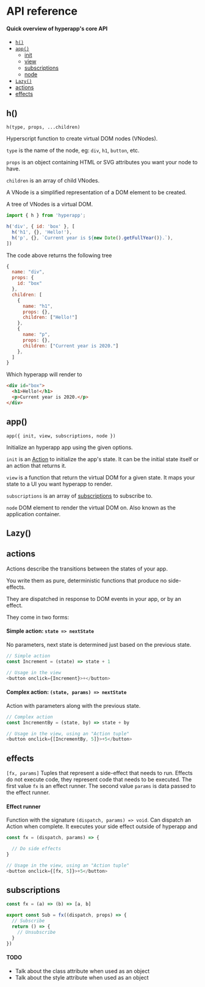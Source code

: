 # API reference
#### Quick overview of hyperapp's core API

- [`h()`](#h)
- [`app()`](#app)
  - [init](#init)
  - [view](#view)
  - [subscriptions](#subscriptions)
  - [node](#node)
- [`Lazy()`](#lazy)
- [actions](#actions)
- [effects](#effects)


## h()
`h(type, props, ...children)`

Hyperscript function to create virtual DOM nodes (VNodes).  

`type` is the name of the node, eg: `div`, `h1`, `button`, etc.

`props` is an object containing HTML or SVG attributes you want your node to have.

`children` is an array of child VNodes.

A VNode is a simplified representation of a DOM element to be created.

A tree of VNodes is a virtual DOM.

```javascript
import { h } from 'hyperapp';

h('div', { id: 'box' }, [
  h('h1', {}, 'Hello!'),
  h('p', {}, `Current year is ${new Date().getFullYear()}.`),
])
```
The code above returns the following tree
```javascript
{
  name: "div",
  props: {
    id: "box"
  },
  children: [
    {
      name: "h1",
      props: {},
      children: ["Hello!"]
    },
    {
      name: "p",
      props: {},
      children: ["Current year is 2020."]
    },
  ]
}
```
Which hyperapp will render to
```html
<div id="box">
  <h1>Hello!</h1>
  <p>Current year is 2020.</p>
</div>
```


## app()

`app({ init, view, subscriptions, node })`

Initialize an hyperapp app using the given options.

`init` is an [Action](#actions) to initialize the app's state. It can be the initial state itself or an action that returns it.

`view` is a function that return the virtual DOM for a given state. It maps your state to a UI you want hyperapp to render.

`subscriptions` is an array of [subscriptions](#subscriptions) to subscribe to.

`node` DOM element to render the virtual DOM on. Also known as the application container.




## Lazy()





## actions

Actions describe the transitions between the states of your app.

You write them as pure, deterministic functions that produce no side-effects.

They are dispatched in response to DOM events in your app, or by an effect.

They come in two forms:

#### Simple action: `state => nextState`
No parameters, next state is determined just based on the previous state.

```javascript
// Simple action
const Increment = (state) => state + 1

// Usage in the view
<button onclick={Increment}>+</button>
```

#### Complex action: `(state, params) => nextState`
Action with parameters along with the previous state.
```javascript
// Complex action
const IncrementBy = (state, by) => state + by

// Usage in the view, using an "Action tuple"
<button onclick={[IncrementBy, 5]}>+5</button>
```



## effects
`[fx, params]`
Tuples that represent a side-effect that needs to run. Effects do not execute code, they represent code that needs to be executed.
The first value `fx` is an effect runner. 
The second value `params` is data passed to the effect runner.

#### Effect runner
Function with the signature `(dispatch, params) => void`.
Can dispatch an Action when complete.
It executes your side effect outside of hyperapp and 
```javascript
const fx = (dispatch, params) => {

  // Do side effects
}

// Usage in the view, using an "Action tuple"
<button onclick={[fx, 5]}>+5</button>
```


## subscriptions

```javascript
const fx = (a) => (b) => [a, b]

export const Sub = fx((dispatch, props) => {
  // Subscribe
  return () => {
    // Unsubscribe
  }
})
```




#### TODO
- Talk about the class attribute when used as an object
- Talk about the style attribute when used as an object
